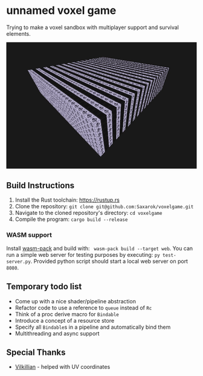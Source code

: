 # unnamed voxel game
Trying to make a voxel sandbox with multiplayer support and survival elements.

![alt preview](preview.jpg)

## Build Instructions
1. Install the Rust toolchain: https://rustup.rs
2. Clone the repository: `git clone git@github.com:Saxarok/voxelgame.git`
3. Navigate to the cloned repository's directory: `cd voxelgame`
4. Compile the program: `cargo build --release`

### WASM support
Install [wasm-pack](https://rustwasm.github.io/wasm-pack/installer/) and build with: ` wasm-pack build --target web`. You can run a simple web server for testing purposes by executing: `py test-server.py`. Provided python script should start a local web server on port `8080`.

## Temporary todo list
* Come up with a nice shader/pipeline abstraction
* Refactor code to use a reference to `queue` instead of `Rc`
* Think of a proc derive macro for `Bindable`
* Introduce a concept of a resource store
* Specify all `Bindable`s in a pipeline and automatically bind them
* Multithreading and async support

## Special Thanks
* [Vilkillian](https://github.com/orgs/OpenGames/people/ZecosMAX) - helped with UV coordinates